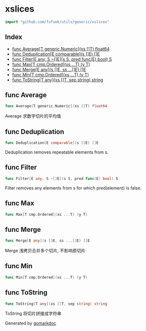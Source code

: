 <!-- Code generated by gomarkdoc. DO NOT EDIT -->

# xslices

```go
import "github.com/fufuok/utils/generic/xslices"
```

## Index

- [func Average\[T generic.Numeric\]\(xs \[\]T\) float64](<#Average>)
- [func Deduplication\[E comparable\]\(s \[\]E\) \[\]E](<#Deduplication>)
- [func Filter\[E any, S \~\[\]E\]\(s S, pred func\(E\) bool\) S](<#Filter>)
- [func Max\[T cmp.Ordered\]\(xs ...T\) \(y T\)](<#Max>)
- [func Merge\[E any\]\(s \[\]E, ss ...\[\]E\) \[\]E](<#Merge>)
- [func Min\[T cmp.Ordered\]\(xs ...T\) \(y T\)](<#Min>)
- [func ToString\[T any\]\(xs \[\]T, sep string\) string](<#ToString>)


<a name="Average"></a>
## func Average

```go
func Average[T generic.Numeric](xs []T) float64
```

Average 求数字切片的平均值

<a name="Deduplication"></a>
## func Deduplication

```go
func Deduplication[E comparable](s []E) []E
```

Deduplication removes repeatable elements from s.

<a name="Filter"></a>
## func Filter

```go
func Filter[E any, S ~[]E](s S, pred func(E) bool) S
```

Filter removes any elements from s for which pred\(element\) is false.

<a name="Max"></a>
## func Max

```go
func Max[T cmp.Ordered](xs ...T) (y T)
```



<a name="Merge"></a>
## func Merge

```go
func Merge[E any](s []E, ss ...[]E) []E
```

Merge 浅拷贝合并多个切片, 不影响原切片

<a name="Min"></a>
## func Min

```go
func Min[T cmp.Ordered](xs ...T) (y T)
```



<a name="ToString"></a>
## func ToString

```go
func ToString[T any](xs []T, sep string) string
```

ToString 将切片拼接成字符串

Generated by [gomarkdoc](<https://github.com/princjef/gomarkdoc>)
